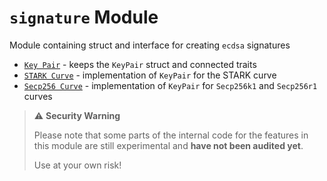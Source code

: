 # `signature` Module

Module containing struct and interface for creating `ecdsa` signatures

* [`Key Pair`](signature/key_pair.md) - keeps the `KeyPair` struct and connected traits
* [`STARK Curve`](signature/stark_curve.md) - implementation of `KeyPair` for the STARK curve
* [`Secp256 Curve`](signature/secp256_curve.md) - implementation of `KeyPair` for `Secp256k1` and `Secp256r1` curves


> ⚠️ **Security Warning**
>
> Please note that some parts of the internal code for the features in this module are still experimental and **have not been audited yet**.
>
> Use at your own risk!